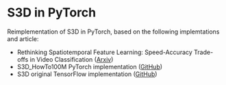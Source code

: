 # S3D in PyTorch

Reimplementation of S3D in PyTorch, based on the following implemtations and article:

- Rethinking Spatiotemporal Feature Learning: Speed-Accuracy Trade-offs in Video Classification ([Arxiv](https://arxiv.org/pdf/1712.04851))
- S3D_HowTo100M PyTorch implementation ([GitHub](https://github.com/YingtianDt/S3D_HowTo100M/blob/master/s3dg_howto100m.py))
- S3D original TensorFlow implementation ([GitHub](https://github.com/tensorflow/models/blob/master/research/slim/nets/s3dg.py))
